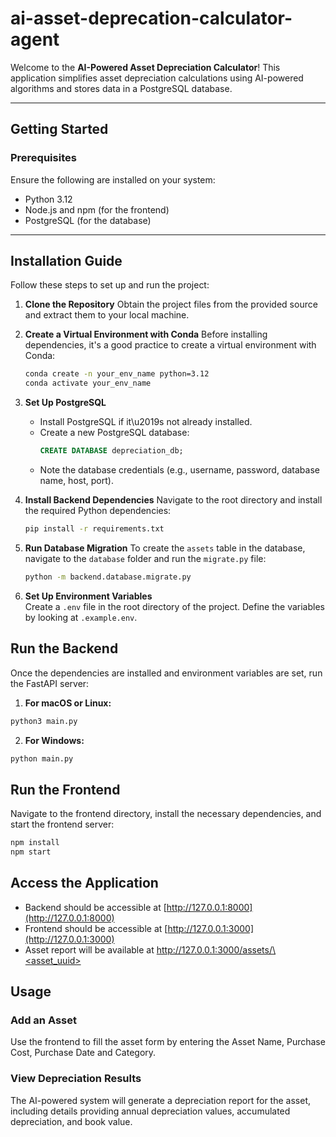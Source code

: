 # ai-asset-deprecation-calculator-agent

Welcome to the **AI-Powered Asset Depreciation Calculator**! This application simplifies asset depreciation calculations using AI-powered algorithms and stores data in a PostgreSQL database.

---

## Getting Started

### Prerequisites
Ensure the following are installed on your system:
- Python 3.12
- Node.js and npm (for the frontend)  
- PostgreSQL (for the database)  

---

## Installation Guide

Follow these steps to set up and run the project:

1. **Clone the Repository**
   Obtain the project files from the provided source and extract them to your local machine.  

2. **Create a Virtual Environment with Conda**
    Before installing dependencies, it's a good practice to create a virtual environment with Conda:
    ```bash
    conda create -n your_env_name python=3.12
    conda activate your_env_name
    ```

3. **Set Up PostgreSQL**
   - Install PostgreSQL if it\u2019s not already installed.  
   - Create a new PostgreSQL database:
     ```sql
     CREATE DATABASE depreciation_db;
     ```
   - Note the database credentials (e.g., username, password, database name, host, port).

4. **Install Backend Dependencies**
   Navigate to the root directory and install the required Python dependencies:
   ```bash
   pip install -r requirements.txt
   ```

5. **Run Database Migration**
    To create the `assets` table in the database, navigate to the `database` folder and run the `migrate.py` file:
    ```bash
    python -m backend.database.migrate.py
    ```

6. **Set Up Environment Variables**  
   Create a `.env` file in the root directory of the project. Define the variables by looking at `.example.env`.

## Run the Backend
Once the dependencies are installed and environment variables are set, run the FastAPI server:

  1.  **For macOS or Linux:**
  ```bash
  python3 main.py
  ```


  2. **For Windows:**
  ```bash
  python main.py
  ```

## Run the Frontend
Navigate to the frontend directory, install the necessary dependencies, and start the frontend server:
```bash
npm install
npm start
```

## Access the Application

- Backend should be accessible at [http://127.0.0.1:8000](http://127.0.0.1:8000)
- Frontend should be accessible at [http://127.0.0.1:3000](http://127.0.0.1:3000)
- Asset report will be available at [http://127.0.0.1:3000/assets/\<asset_uuid\>](http://127.0.0.1:3000/assets/\<asset_uuid\>)

## Usage

### Add an Asset
Use the frontend to fill the asset form by entering the Asset Name, Purchase Cost, Purchase Date and Category.

### View Depreciation Results
The AI-powered system will generate a depreciation report for the asset, including details providing annual depreciation values, accumulated depreciation, and book value.
